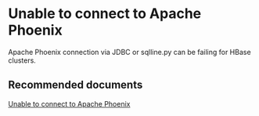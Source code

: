 <properties
    pageTitle="Unable to connect to Apache Phoenix"
    description="Unable to connect to Apache Phoenix"
    service="microsoft.hdinsight"
    resource="clusters"
    authors="bharathsreenivas"
    displayOrder="12"
    selfHelpType="resource"
    supportTopicIds="32511183"
    resourceTags=""
    productPesIds="15078"
    cloudEnvironments="public, MoonCake, Fairfax, usnat, ussec"
	articleId="1d5b3e23-d2d7-4fea-bdad-d3b8bc0faed6"
	ownershipId="AzureData_HDInsight"
/>

# Unable to connect to Apache Phoenix

Apache Phoenix connection via JDBC or sqlline.py can be failing for HBase clusters.

## **Recommended documents**
[Unable to connect to Apache Phoenix](https://hdinsight.github.io/hbase/phoenix-connectivity-issue.html)<br>

